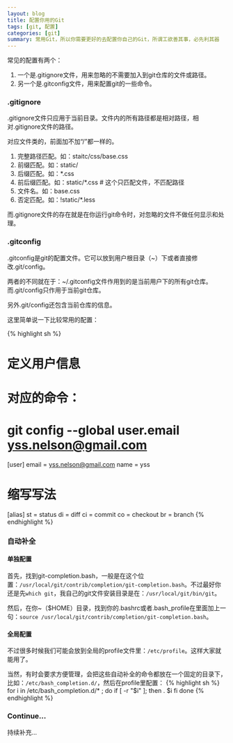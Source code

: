 ```yaml
---
layout: blog
title: 配置你用的Git
tags: [git, 配置]
categories: [git]
summary: 常用Git，所以你需要更好的去配置你自己的Git，所谓工欲善其事，必先利其器
---
```


常见的配置有两个：

1. 一个是.gitignore文件，用来忽略的不需要加入到git仓库的文件或路径。
2. 另一个是.gitconfig文件，用来配置git的一些命令。

### .gitignore
.gitignore文件只应用于当前目录。文件内的所有路径都是相对路径，相对.gitignore文件的路径。

对应文件类的，前面加不加“/”都一样的。

1. 完整路径匹配。如：staitc/css/base.css
2. 前缀匹配。如：static/
3. 后缀匹配。如：*.css
4. 前后缀匹配。如：static/*.css # 这个只匹配文件，不匹配路径
4. 文件名。如：base.css
5. 否定匹配。如：!static/*.less

而.gitignore文件的存在就是在你运行git命令时，对忽略的文件不做任何显示和处理。

### .gitconfig
.gitconfig是git的配置文件。它可以放到用户根目录（~）下或者直接修改.git/config。

两者的不同就在于：~/.gitconfig文件作用到的是当前用户下的所有git仓库。而.git/config只作用于当前git仓库。

另外.git/config还包含当前仓库的信息。

这里简单说一下比较常用的配置：

{% highlight sh %}
# 定义用户信息
# 对应的命令：
# git config --global user.email yss.nelson@gmail.com
[user]
	email = yss.nelson@gmail.com
	name = yss
# 缩写写法
[alias]
    st = status
    di = diff
    ci = commit
    co = checkout
    br = branch
{% endhighlight %}

### 自动补全
#### 单独配置
首先，找到git-completion.bash，一般是在这个位置：`/usr/local/git/contrib/completion/git-completion.bash`。不过最好你还是先`which git`，我自己的git文件安装目录是在：`/usr/local/git/bin/git`。

然后，在你~（$HOME）目录，找到你的.bashrc或者.bash_profile在里面加上一句：`source /usr/local/git/contrib/completion/git-completion.bash`。

#### 全局配置
不过很多时候我们可能会放到全局的profile文件里：`/etc/profile`。这样大家就能用了。

当然，有时会要求方便管理，会把这些自动补全的命令都放在一个固定的目录下，比如：`/etc/bash_completion.d/`，然后在profile里配置：
{% highlight sh %}
for i in /etc/bash_completion.d/* ; do
    if [ -r "$i" ]; then
        . $i
    fi
done
{% endhighlight %}

### Continue...

持续补充...

